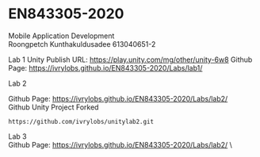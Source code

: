 # EN843305-2020

Mobile Application Development \
Roongpetch Kunthakuldusadee 613040651-2

Lab 1
Unity Publish URL: https://play.unity.com/mg/other/unity-6w8 
Github Page: https://ivrylobs.github.io/EN843305-2020/Labs/lab1/

Lab 2

Github Page: https://ivrylobs.github.io/EN843305-2020/Labs/lab2/ \
Github Unity Project Forked

  ```
  https://github.com/ivrylobs/unitylab2.git
  ```
  
Lab 3\
Github Page: https://ivrylobs.github.io/EN843305-2020/Labs/lab2/ \
